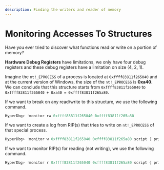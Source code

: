 ```yaml
---
description: Finding the writers and reader of memory
---
```


# Monitoring Accesses To Structures

Have you ever tried to discover what functions read or write on a portion of memory?

**Hardware Debug Registers** have limitations, we only have four debug registers and these debug registers have a limitation on size \(4, 2, 1\).

Imagine the `nt!_EPROCESS` of a process is located at `0xffff83811f265040` and at the current version of Windows, the size of the `nt!_EPROCESS` is **0xa40**. We can conclude that this structure starts from `0xffff83811f265040` to `0xffff83811f265040 + 0xa40 = 0xffff83811f265a80`.

If we want to break on any read/write to this structure, we use the following command.

```c
HyperDbg> !monitor rw 0xffff83811f265040 0xffff83811f265a80
```

If we want to create a log from RIP\(s\) that tries to write on `nt!_EPROCESS` of that special process.

```c
HyperDbg> !monitor w 0xffff83811f265040 0xffff83811f265a80 script { print($ip); }
```

If we want to monitor RIP\(s\) for reading \(not writing\), we use the following command.

```c
HyperDbg> !monitor r 0xffff83811f265040 0xffff83811f265a80 script { print($ip); }
```

